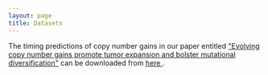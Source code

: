 ```yaml
---
layout: page
title: Datasets
---
```



The timing predictions of copy number gains in our paper entitled <a href="https://www.biorxiv.org/content/10.1101/2022.06.14.495959v1"> "Evolving copy number gains promote tumor expansion and bolster mutational diversification"</a> can be downloaded from <a href="../public/BUTTE_timing_result_Wang_et_al_2024.zip"> here </a>.

